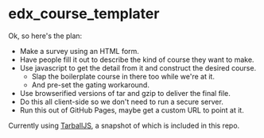 # edx_course_templater

Ok, so here's the plan:

* Make a survey using an HTML form.
* Have people fill it out to describe the kind of course they want to make.
* Use javascript to get the detail from it and construct the desired course.
    * Slap the boilerplate course in there too while we're at it.
    * And pre-set the gating workaround.
* Use browserified versions of tar and gzip to deliver the final file.
* Do this all client-side so we don't need to run a secure server.
* Run this out of GitHub Pages, maybe get a custom URL to point at it.

Currently using [TarballJS](https://github.com/ankitrohatgi/tarballjs), a snapshot of which is included in this repo.
